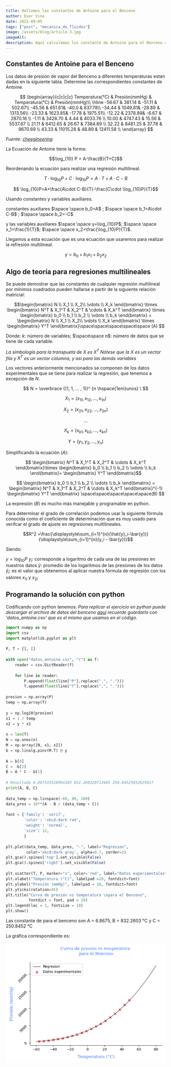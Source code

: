 ```yaml
---
title: Hallemos las constantes de Antoine para el Benceno
author: Ever Vino
date: 2022-09-05
tags: ["post", "mecanica_de_fluidos"]
image: /assets/blog/article-3.jpg
imageAlt: 
description: Aquí calculamos los constante de Antoine para el Benceno a partir de datos experimentales, usando las librería numpy, también graficamos la curva resultando con matplotlib.
---
```


## Constantes de Antoine para el Benceno

Los datos de presión de vapor del Benceno a diferentes temperaturas estan dadas en la siguiente tabla. Determine las correspondientes constantes de Antoine.

$$
\begin{array}{c|c|c|c} Temperatura(°C) & Presión(mmHg) & Temperatura(°C) & Presión(mmHg)\\ \hline -56.67 & 381.14 & -51.11 & 502.67\\ -45.56 & 651.61& -40.0 & 837.78\\ -34.44 & 1049.81& -28.89 & 1313.56\\ -23.33 & 1623.85& -17.78 & 1975.51\\ -12.22 & 2378.89& -6.67 & 2870.18 \\ -1.11 & 3428.70 & 4.44 & 4033.76 \\ 10.00 & 4747.43 & 15.56 & 5537.67 \\ 21.11 & 6412.65 & 26.67 & 7384.89 \\ 32.22 & 8481.25 & 37.78 & 9670.69 \\ 43.33 & 11015.28 & 48.89 & 12411.58 \\
\end{array}
$$

_Fuente: [cheegineering](http://cheengineering.blogspot.com/2007_10_01_archive.html)_

La Ecuación de Antoine tiene la forma:

$$\log_{10} P = A-\frac{B}{T+C}$$

Reordenando la ecuación para realizar una regresión multilineal.

$$T \cdot \log_{10}P +C\cdot \log_{10}P =A\cdot T+A\cdot C-B $$

$$ \log_{10}P=A+\frac{A\cdot C-B}{T}-\frac{C\cdot \log_{10}P}{T}$$

Usando constantes y variables auxiliares.

constantes auxiliares $\space \space b_0=A$ ;    $\space \space b_1=A\cdot C-B$ ;    $\space \space b_2=-C$

y las variables auxiliares $\space \space y=\log_{10}P$; $\space \space x_1=\frac{1}{T}$; $\space \space x_2=\frac{\log_{10}P}{T}$.

Llegamos a esta ecuación que es una ecuación que usaremos para realizar la refresión multilineal.

$$y=b_0+b_1 x_1+b_2 x_2$$

## Algo de teoría para regresiones multilineales

Se puede demostrar que las constantes de cualquier regresión multilineal por mínimos cuadrados pueden hallarse a partir de la siguiente relación matricial:

$$\begin{bmatrix} N \\ X_1 \\ X_2\\ \vdots \\ X_k \end{bmatrix} \times
\begin{bmatrix} N^T & X_1^T & X_2^T & \cdots & X_k^T \end{bmatrix} \times
\begin{bmatrix} b_0 \\ b_1 \\ b_2 \\ \vdots \\ b_k \end{bmatrix} =
\begin{bmatrix} N \\ X_1 \\ X_2\\ \vdots \\ X_k \end{bmatrix} \times
\begin{bmatrix} Y^T \end{bmatrix}\space\space\space\space\space (A)
$$

Donde: $k$: número de variables; $\space\space n$: número de datos que se tiene de cada variable.

_La simbología para la transpueta de $X$ es $X^T$ Nótese que la $X$ es un vector fila y $X^T$ es un vector columna, y así para las demás variables_

Los vectores anteriormente mencionados se componen de los datos experimentales que se tiene para realizar la regresión, que tenemos a excepción de $N$.

$$ N = \overbrace {(1, 1, ... , 1)}^ {n \hspace{1em}unos} \ $$

$$ X_1=(x_{11}, x_{12}, ... , x_{1n})$$

$$ X_2=(x_{21}, x_{22}, ... , x_{2n})$$

$$...$$

$$ X_k=(x_{k1}, x_{k2}, ... , x_{kn})$$

$$ Y=(y_1, y_2, ... , y_n)$$

Simplificando la ecuación $(A)$:

$$ \begin{bmatrix} N^T & X_1^T & X_2^T & \cdots & X_k^T \end{bmatrix}\times \begin{bmatrix} b_0 \\ b_1 \\ b_2 \\ \vdots \\ b_k \end{bmatrix}=  \begin{bmatrix} Y^T \end{bmatrix}$$

$$ \begin{bmatrix} b_0 \\ b_1 \\ b_2 \\ \vdots \\ b_k \end{bmatrix}
= \begin{bmatrix} N^T & X_1^T & X_2^T & \cdots & X_k^T \end{bmatrix}^{-1} \begin{bmatrix} Y^T \end{bmatrix}
\space\space\space\space\space(B)
$$

La expresión $(B)$ es mucho más manejable y programable en python.

Para determinar el grado de correlación podemos usar la siguiente fórmula conocida como el coeficiente de determinación que es muy usado para verifcar el grado de ajuste en regresiones multilineales.

$$R^2 =\frac{\displaystyle\sum_{i=1}^{n}(\hat{y}_i-\bar{y})}{\displaystyle\sum_{i=1}^{n}(y_i - \bar{y})}$$

Siendo:

$y =\log_{10}P$
$y_i$: corresponde a logaritmo de cada una de las presiones en nuestros datos
$\bar{y}$: promedio de los logaritmos de las presiones de los datos
$\hat{y}_i$: es el valor que obtenemos al aplicar nuestra fórmula de regresión con los valores $x_{1i}$ y $x_{2i}$

## Programando la solución con python

Codificando con python tenemos:
*Para replicar el ejercicio en python puede descargar el archivo de datos del benceno [aquí](https://gist.githubusercontent.com/EverVino/026e9e745ddd078b64d3b643b1068a9c/raw/86ae999a475390b759b53b3e1d6d90014e10b802/datos_benceno_P_T.csv) recuerde guardarlo con 'datos_antoine.csv' que es el mismo que usamos en el código.*

```py
import numpy as np
import csv
import matplotlib.pyplot as plt

P, T = [], []

with open("datos_antoine.csv", "r") as f:
    reader = csv.DictReader(f)

    for line in reader:
        P.append(float(line["P"].replace(",", ".")))
        T.append(float(line["T"].replace(",", ".")))

presion = np.array(P)
temp = np.array(T)

y = np.log10(presion)
x1 = 1 / temp
x2 = y * x1

n = len(T)
N = np.ones(n)
M = np.array([N, x1, x2])
b = np.linalg.pinv(M.T) @ y

A = b[0]
C = -b[2]
B = A * C - b[1]

# Resultado 6.867533528904103 832.260320713445 250.84525032625817
print(A, B, C)

data_temp = np.linspace(-60, 80, 100)
data_pres = 10**(A - B / (data_temp + C))

font = {'family': 'serif',
        'color': 'xkcd:dark red',
        'weight': 'normal',
        'size': 12,
        }

plt.plot(data_temp, data_pres, "-", label="Regresion",
         color='xkcd:dark gray', alpha=0.7, zorder=2)
plt.gca().spines['top'].set_visible(False)
plt.gca().spines['right'].set_visible(False)

plt.scatter(T, P, marker="x", color='red', label="Datos experimentales")
plt.xlabel("Temperatura (°C)", labelpad =10, fontdict=font)
plt.ylabel("Presión (mmHg)", labelpad = 10, fontdict=font)
plt.yticks(rotation=45)
plt.title("Curva de presión vs temperatura \npara el Benceno",
          fontdict = font, pad = 20)
plt.legend(loc = 2, fontsize = 10)
plt.show()

```

Las constante de para el benceno son A = 6.8675, B = 832.2603 °C y C = 250.8452 °C

La gráfica correspondiente es:

![Gráfica resultante](../../assets/blog/benceno.png)
